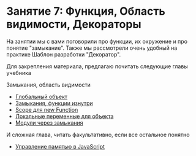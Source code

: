 # Занятие 7: Функция, Область видимости, Декораторы

На занятии мы с вами поговорили про функции,
их окружение и про понятие "замыкание".
Также мы рассмотрели очень удобный на практике
Шаблон разработки "Декоратор".

Для закрепления материала, предлагаю почитать следующие главы учебника

Замыкания, область видимости
 - [Глобальный объект](http://learn.javascript.ru/global-object)
 - [Замыкания, функции изнутри](http://learn.javascript.ru/closures)
 - [Scope для new Function](http://learn.javascript.ru/scope-new-function)
 - [Локальные переменные для объекта](http://learn.javascript.ru/closures-usage)
 - [Модули через замыкания](http://learn.javascript.ru/closures-module)

И сложная глава, читать факультативно, если все остальное понятно
 - [Управление памятью в JavaScript](http://learn.javascript.ru/memory-management)
